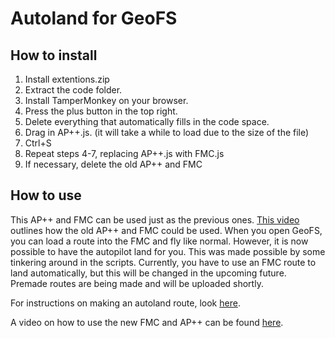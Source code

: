 # Autoland for GeoFS

## How to install

1. Install extentions.zip
2. Extract the code folder.
3. Install TamperMonkey on your browser.
4. Press the plus button in the top right.
5. Delete everything that automatically fills in the code space.
6. Drag in AP++.js. (it will take a while to load due to the size of the file)
7. Ctrl+S
8. Repeat steps 4-7, replacing AP++.js with FMC.js
9. If necessary, delete the old AP++ and FMC

## How to use

This AP++ and FMC can be used just as the previous ones. [This video](https://www.youtube.com/watch?v=xzLkkoTBRQY) outlines how the old AP++ and FMC could be used. When you open GeoFS, you can load a route into the FMC and fly like normal.  However, it is now possible to have the autopilot land for you. This was made possible by some tinkering around in the scripts. Currently, you have to use an FMC route to land automatically, but this will be changed in the upcoming future. Premade routes are being made and will be uploaded shortly.

For instructions on making an autoland route, look [here](https://docs.google.com/document/d/1F4ybxKhG5QYbvifkP2A9epeX30FT6SfWLM5l7KKaSts/edit?usp=sharing).

A video on how to use the new FMC and AP++ can be found [here](https://youtu.be/y58j_rmmgOs).
